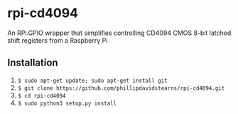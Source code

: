 # rpi-cd4094

An RPi.GPIO wrapper that simplifies controlling CD4094 CMOS 8-bit latched shift registers from a Raspberry Pi

## Installation

1. `$ sudo apt-get update; sudo apt-get install git`
1. `$ git clone https://github.com/phillipdavidstearns/rpi-cd4094.git`
1. `$ cd rpi-cd4094`
1. `$ sudo python3 setup.py install`